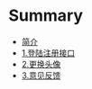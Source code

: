 # Summary

* [简介](chapter1.md)
* [1.登陆注册接口](README.md)
* [2.更换头像](2geng-huan-tou-xiang.md)
* [3.意见反馈](3yi-jian-fan-kui.md)

